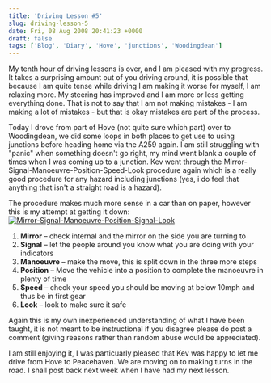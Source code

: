 ```yaml
---
title: 'Driving Lesson #5'
slug: driving-lesson-5
date: Fri, 08 Aug 2008 20:41:23 +0000
draft: false
tags: ['Blog', 'Diary', 'Hove', 'junctions', 'Woodingdean']
---
```


My tenth hour of driving lessons is over, and I am pleased with my progress. It takes a surprising amount out of you driving around, it is possible that because I am quite tense while driving I am making it worse for myself, I am relaxing more. My steering has improved and I am more or less getting everything done. That is not to say that I am not making mistakes - I am making a lot of mistakes - but that is okay mistakes are part of the process.

Today I drove from part of Hove (not quite sure which part) over to Woodingdean, we did some loops in both places to get use to using junctions before heading home via the A259 again. I am still struggling with "panic" when something doesn't go right, my mind went blank a couple of times when I was coming up to a junction. Kev went through the Mirror-Signal-Manoeuvre-Position-Speed-Look procedure again which is a really good procedure for any hazard including junctions (yes, i do feel that anything that isn't a straight road is a hazard).

The procedure makes much more sense in a car than on paper, however this is my attempt at getting it down: [![](/img/archive/2008/08/msmpsl1-300x111.png "Mirror-Signal-Manoeuvre-Position-Signal-Look")](/img/archive/2008/08/msmpsl1.png)

 1. **Mirror** – check internal and the mirror on the side you are turning to
 1. **Signal** – let the people around you know what you are doing with your indicators
 1. **Manoeuvre** – make the move, this is split down in the three more steps
 1. **Position** – Move the vehicle into a position to complete the manoeuvre in plenty of time
 1. **Speed** – check your speed you should be moving at below 10mph and thus be in first gear
 1. **Look** – look to make sure it safe
 
 Again this is my own inexperienced understanding of what I have been taught, it is not meant to be instructional if you disagree please do post a comment (giving reasons rather than random abuse would be appreciated).
 
 I am still enjoying it, I was particuarly pleased that Kev was happy to let me drive from Hove to Peacehaven. We are moving on to making turns in the road. I shall post back next week when I have had my next lesson.